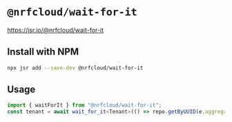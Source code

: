 # `@nrfcloud/wait-for-it`

<https://jsr.io/@nrfcloud/wait-for-it>

## Install with NPM

```bash
npx jsr add --save-dev @nrfcloud/wait-for-it
```

## Usage

```typescript
import { waitForIt } from "@nrfcloud/wait-for-it";
const tenant = await wait_for_it<Tenant>(() => repo.getByUUID(e.aggregateUUID));
```
